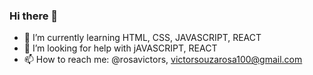 ### Hi there 👋

- 🌱 I’m currently learning HTML, CSS, JAVASCRIPT, REACT
- 🤔 I’m looking for help with jAVASCRIPT, REACT
- 📫 How to reach me: @rosavictors, victorsouzarosa100@gmail.com

